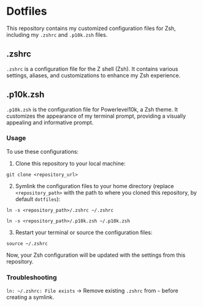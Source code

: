 # Dotfiles

This repository contains my customized configuration files for Zsh, including my `.zshrc` and `.p10k.zsh` files.

## .zshrc

`.zshrc` is a configuration file for the Z shell (Zsh). It contains various settings, aliases, and customizations to enhance my Zsh experience.

## .p10k.zsh

`.p10k.zsh` is the configuration file for Powerlevel10k, a Zsh theme. It customizes the appearance of my terminal prompt, providing a visually appealing and informative prompt.

### Usage

To use these configurations:

1. Clone this repository to your local machine:

`git clone <repository_url>`

2. Symlink the configuration files to your home directory (replace `<repository_path>` with the path to where you cloned this repository, by default `dotfiles`):

`ln -s <repository_path>/.zshrc ~/.zshrc`

`ln -s <repository_path>/.p10k.zsh ~/.p10k.zsh`

3. Restart your terminal or source the configuration files:

`source ~/.zshrc`

Now, your Zsh configuration will be updated with the settings from this repository.

### Troubleshooting

`ln: ~/.zshrc: File exists` -> Remove existing `.zshrc` from `~` before creating a symlink.
